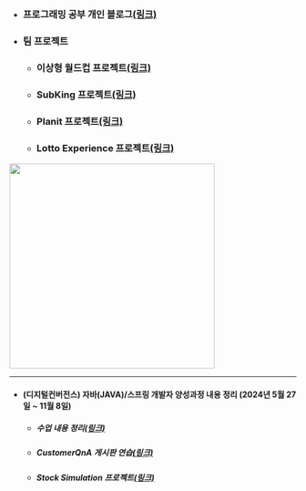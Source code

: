 - ### 프로그래밍 공부 개인 블로그[(링크)](https://inblog.ai/devleekangho/category/프로젝트)

- ### 팀 프로젝트
	- ### 이상형 월드컵 프로젝트[(링크)](https://github.com/LeeKangHo1/projectwc)
	- ### SubKing 프로젝트[(링크)](https://github.com/LeeKangHo1/SUBKINGproject)
 	- ### Planit 프로젝트[(링크)](https://github.com/LeeKangHo1/project-planit-flutter-server)
	- ### Lotto Experience 프로젝트[(링크)](https://github.com/LeeKangHo1/lottoTeam3)
 <a href="https://github.com/LeeKangHo1">
  <img src="https://github-readme-stats.vercel.app/api?username=LeeKangHo1&locale=kr" width="360"/>
 </a>
 
---
- ####  (디지털컨버전스) 자바(JAVA)/스프링 개발자 양성과정 내용 정리 (2024년 5월 27일 ~ 11월 8일)
	- ##### 수업 내용 정리[(링크)](https://github.com/LeeKangHo1/My-Java-study)
  	- ##### CustomerQnA 게시판 연습[(링크)](https://github.com/LeeKangHo1/CustomerQnA)
	- ##### Stock Simulation 프로젝트[(링크)](https://github.com/LeeKangHo1/Magnificent_Architects)

